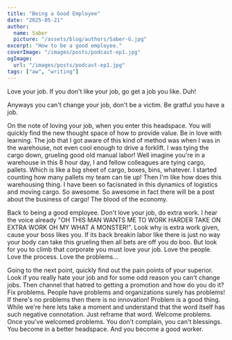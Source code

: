 ```yaml
---
title: "Being a Good Employee"
date: "2025-05-21"
author:
  name: Saber
  picture: "/assets/blog/authors/Saber-G.jpg"
excerpt: "How to be a good employee."
coverImage: "/images/posts/podcast-ep1.jpg"
ogImage:
  url: "/images/posts/podcast-ep1.jpg"
tags: ["aw", "writing"]
---
```


Love your job. If you don't like your job, go get a job you like. Duh!

Anyways you can't change your job, don't be a victim. Be gratful you have a job. 

On the note of loving your job, when you enter this headspace. You will quickly find the new thought space of how to provide value. Be in love with learning. The job that I got aware of this kind of method was when I was in the warehouse, not even cool enough to drive a forklift. I was tying the cargo down, grueling good old manual labor! Well imagine you're in a warehouse in this 8 hour day, I and fellow colleagues are tying cargo, pallets. Which is like a big sheet of cargo, boxes, bins, whatever. I started counting how many pallets my team can tie up! Then I'm like how does this warehousing thing. I have been so facisnated in this dynamics of logistics and moving cargo. So awesome. So awesome in fact there will be a post about the business of cargo! The blood of the economy.

Back to being a good employee. Don't love your job, do extra work. I hear the voice already "OH THIS MAN WANTS ME TO WORK HARDER TAKE ON EXTRA WORK OH MY WHAT A MONSTER!". Look why is extra work given, cause your boss likes you. If its back breakin labor like there is just no way your body can take this grueling then all bets are off you do boo. But look for you to climb that corporate you must love your job. Love the people. Love the process. Love the problems...


Going to the next point, quickly find out the pain points of your superior. Look if you really hate your job and for some odd reason you can't change jobs. Then channel that hatred to getting a promotion and how do you do it? Fix problems. People have problems and organizations surely has problems! If there's no problems then there is no innovation! Problem is a good thing. While we're here lets take a moment and understand that the word itself has such negative connotation. Just reframe that word. Welcome problems. Once you've welcomed problems. You don't complain, you can't blessings. You become in a better headspace. And you become a good worker. 